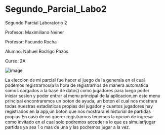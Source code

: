 # Segundo_Parcial_Labo2
Segundo Parcial Laboratorio 2

Profesor: Maximiliano Neiner 

Profesor: Facundo Rocha

Alumno: Nahuel Rodrigo Pazos

Curso: 2A

![image](https://user-images.githubusercontent.com/98673588/202058870-815d3a5d-b761-46c4-9d96-5556ca22b701.png)

La eleccion de mi parcial fue hacer el juego de la generala en el cual podemos registrarnos(a la hora de registrarnos de manera automatica somos cargados a la base de datos) como jugadores para luego poder iniciar sesion y poder entrar al menu principal de la aplicacion,en este menu principal encontraremos un boton de ayuda, un boton el cual nos mostrara todas nuestras estadisticas propias del jugador y cuantos jugadores hay registrados en la app,un boton que nos mostrara el historial de partidas propias.En caso de no querer registrarnos tenemos la opcion de ingresar como invitado en el cual solo podremos acceder a lo que es simular/jugar partidas ya sea 1 o mas de una y las podremos jugar a la vez. 
